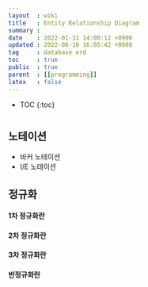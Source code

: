 ```yaml
---
layout  : wiki
title   : Entity Relationship Diagram
summary : 
date    : 2022-01-31 14:00:12 +0900
updated : 2022-08-10 16:05:42 +0900
tag     : database erd
toc     : true
public  : true
parent  : [[programming]]
latex   : false
---
```

* TOC
{:toc}

# 
## 노테이션
* 바커 노테이션
* I/E 노테이션

## 정규화
#### 1차 정규화란
#### 2차 정규화란
#### 3차 정규화란
#### 반정규화란
